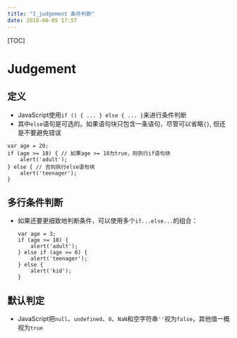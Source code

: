 ```yaml
---
title: "I_judgement 条件判断"
date: 2018-06-05 17:57
---
```


[TOC]

# Judgement



## 定义

* JavaScript使用`if () { ... } else { ... }`来进行条件判断
* 其中`else`语句是可选的。如果语句块只包含一条语句，尽管可以省略`{}`, 但还是不要避免错误

```
var age = 20;
if (age >= 18) { // 如果age >= 18为true，则执行if语句块
    alert('adult');
} else { // 否则执行else语句块
    alert('teenager');
}
```



## 多行条件判断

* 如果还要更细致地判断条件，可以使用多个`if...else...`的组合：

  ```
  var age = 3;
  if (age >= 18) {
      alert('adult');
  } else if (age >= 6) {
      alert('teenager');
  } else {
      alert('kid');
  }
  ```



## 默认判定

* JavaScript把`null`、`undefined`、`0`、`NaN`和空字符串`''`视为`false`，其他值一概视为`true`


